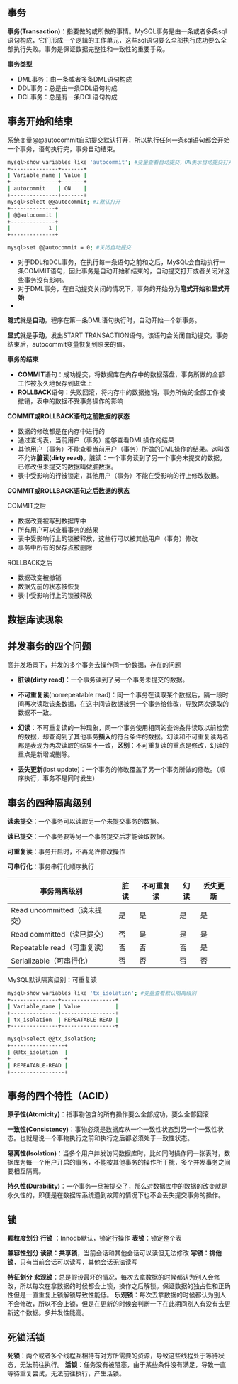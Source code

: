 ## 事务

**事务(Transaction)**：指要做的或所做的事情。MySQL事务是由一条或者多条sql语句构成，它们形成一个逻辑的工作单元，这些sql语句要么全部执行成功要么全部执行失败。事务是保证数据完整性和一致性的重要手段。

**事务类型**
- DML事务：由一条或者多条DML语句构成
- DDL事务：总是由一条DDL语句构成
- DCL事务：总是有一条DCL语句构成

## 事务开始和结束
系统变量@@autocommit自动提交默认打开，所以执行任何一条sql语句都会开始一个事务，语句执行完，事务自动结束。

```bash
mysql>show variables like 'autocommit'; #变量查看自动提交，ON表示自动提交打开
+---------------+-------+
| Variable_name | Value |
+---------------+-------+
| autocommit    | ON    |
+---------------+-------+
mysql>select @@autocommit; #1默认打开
+--------------+
| @@autocommit |
+--------------+
|            1 |
+--------------+

mysql>set @@autocommit = 0; #关闭自动提交

```
- 对于DDL和DCL事务，在执行每一条语句之前和之后，MySQL会自动执行一条COMMIT语句，因此事务是自动开始和结束的，自动提交打开或者关闭对这些事务没有影响。
- 对于DML事务，在自动提交关闭的情况下，事务的开始分为**隐式开始**和**显式开始**
- 
**隐式**就是**自动**，程序在第一条DML语句执行时，自动开始一个新事务。

**显式**就是**手动**，发出START TRANSACTION语句。该语句会关闭自动提交，事务结束后，autocommit变量恢复到原来的值。

**事务的结束**

- **COMMIT**语句：成功提交，将数据库在内存中的数据落盘，事务所做的全部工作被永久地保存到磁盘上
- **ROLLBACK**语句：失败回滚，将内存中的数据撤销，事务所做的全部工作被撤销，表中的数据不受事务操作的影响

**COMMIT或ROLLBACK语句之前数据的状态**

- 数据的修改都是在内存中进行的
- 通过查询表，当前用户（事务）能够查看DML操作的结果
- 其他用户（事务）不能查看当前用户（事务）所做的DML操作的结果。这叫做不允许**脏读(dirty read)**。脏读：一个事务读到了另一个事务未提交的数据。已修改但未提交的数据叫做脏数据。
- 表中受影响的行被锁定，其他用户（事务）不能在受影响的行上修改数据。

**COMMIT或ROLLBACK语句之后数据的状态**

COMMIT之后
- 数据改变被写到数据库中
- 所有用户可以查看事务的结果
- 表中受影响行上的锁被释放，这些行可以被其他用户（事务）修改
- 事务中所有的保存点被删除

ROLLBACK之后

- 数据改变被撤销
- 数据先前的状态被恢复
- 表中受影响行上的锁被释放

## 数据库读现象
## 并发事务的四个问题

高并发场景下，并发的多个事务去操作同一份数据，存在的问题
- **脏读(dirty read)**：一个事务读到了另一个事务未提交的数据。

- **不可重复读**(nonrepeatable read)：同一个事务在读取某个数据后，隔一段时间再次读取该条数据，在这中间该数据被另一个事务给修改，导致两次读取的数据不一致。

- **幻读**：不可重复读的一种现象，同一个事务使用相同的查询条件读取以前检索的数据，却查询到了其他事务**插入**的符合条件的数据。幻读和不可重复读两者都是表现为两次读取的结果不一致，**区别**：不可重复读的重点是修改，幻读的重点是新增或删除。

- **丢失更新**(lost update)：一个事务的修改覆盖了另一个事务所做的修改。（顺序执行，事务不是同时发生）

## 事务的四种隔离级别
**读未提交**：一个事务可以读取另一个未提交事务的数据。

**读已提交**：一个事务要等另一个事务提交后才能读取数据。

**可重复读**：事务开启时，不再允许修改操作

**可串行化**：事务串行化顺序执行

|事务隔离级别|脏读|不可重复读|幻读|丢失更新|
|----|----|----|----|---|
|Read uncommitted（读未提交）|是|是|是|是
|Read committed（读已提交）|否|是|是|是
|Repeatable read（可重复读）|否|否|否|是
|Serializable（可串行化）|否|否|否|否

MySQL默认隔离级别：可重复读

```bash
mysql>show variables like 'tx_isolation'; #变量查看默认隔离级别
+---------------+-----------------+
| Variable_name | Value           |
+---------------+-----------------+
| tx_isolation  | REPEATABLE-READ |
+---------------+-----------------+

mysql>select @@tx_isolation;
+-----------------+
| @@tx_isolation  |
+-----------------+
| REPEATABLE-READ |
+-----------------+
```

## 事务的四个特性（ACID）

**原子性(Atomicity)**：指事物包含的所有操作要么全部成功，要么全部回滚

**一致性(Consistency)**：事物必须是数据库从一个一致性状态到另一个一致性状态。也就是说一个事物执行之前和执行之后都必须处于一致性状态。

**隔离性(Isolation)**：当多个用户并发访问数据库时，比如同时操作同一张表时，数据库为每一个用户开启的事务，不能被其他事务的操作所干扰，多个并发事务之间要相互隔离。

**持久性(Durability)**：一个事务一旦被提交了，那么对数据库中的数据的改变就是永久性的，即便是在数据库系统遇到故障的情况下也不会丢失提交事务的操作。

## 锁

**颗粒度划分**
**行锁** ：Innodb默认，锁定行操作
**表锁**：锁定整个表

**兼容性划分**
**读锁：共享锁**，当前会话和其他会话可以读但无法修改
**写锁：排他锁**，只有当前会话可以读写，其他会话无法读写

**特征划分**
**悲观锁**：总是假设最坏的情况，每次去拿数据的时候都认为别人会修改，所以每次在拿数据的时候都会上锁，操作之后解锁。保证数据的独占性和正确性但是一直重复上锁解锁导致性能低。
**乐观锁**：每次去拿数据的时候都认为别人不会修改，所以不会上锁，但是在更新的时候会判断一下在此期间别人有没有去更新这个数据。多并发性能高。


## 死锁活锁
**死锁**：两个或者多个线程互相持有对方所需要的资源，导致这些线程处于等待状态，无法前往执行。
**活锁**：任务没有被阻塞，由于某些条件没有满足，导致一直等待重复尝试，无法前往执行，产生活锁。
